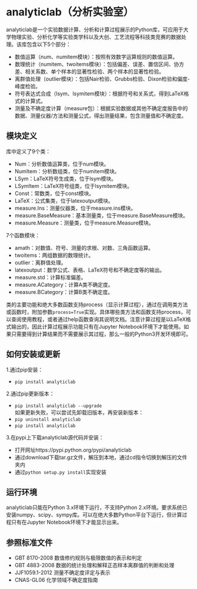 analyticlab（分析实验室）
====
analyticlab是一个实验数据计算、分析和计算过程展示的Python库，可应用于大学物理实验、分析化学等实验类学科以及大创、工艺流程等科技类竞赛的数据处理。该库包含以下5个部分：
* 数值运算（num、numitem模块）：按照有效数字运算规则的数值运算。
* 数理统计（numitem、twoitems模块）：包括偏差、误差、置信区间、协方差、相关系数、单个样本的显著性检验、两个样本的显著性检验。
* 离群值处理（outlier模块）：包括Nair检验、Grubbs检验、Dixon检验和偏度-峰度检验。
* 符号表达式合成（lsym、lsymitem模块）：根据符号和关系式，得到LaTeX格式的计算式。
* 测量及不确定度计算（measure包）：根据实验数据或其他不确定度报告中的数据、测量仪器/方法和测量公式，得出测量结果，包含测量值和不确定度。

模块定义
----
库中定义了9个类：
* Num：分析数值运算类，位于num模块。
* NumItem：分析数组类，位于numitem模块。
* LSym：LaTeX符号生成类，位于lsym模块。
* LSymItem：LaTeX符号组类，位于lsymitem模块。
* Const：常数类，位于const模块。
* LaTeX：公式集类，位于latexoutput模块。
* measure.Ins：测量仪器类，位于measure.ins模块。
* measure.BaseMeasure：基本测量类，位于measure.BaseMeasure模块。
* measure.Measure：测量类，位于measure.Measure模块。

7个函数模块：
* amath：对数值、符号、测量的求根、对数、三角函数运算。
* twoitems：两组数据的数理统计。
* outlier：离群值处理。
* latexoutput：数学公式、表格、LaTeX符号和不确定度等的输出。
* measure.std：计算标准偏差。
* measure.ACategory：计算A类不确定度。
* measure.BCategory：计算B类不确定度。

类的主要功能和绝大多数函数支持process（显示计算过程），通过在调用类方法或函数时，附加参数`process=True`实现。具体哪些类方法和函数支持process，可以查阅使用教程，或者通过help函数查询其说明文档。注意计算过程是以LaTeX格式输出的，因此计算过程展示功能只有在Jupyter Notebook环境下才能使用。如果只需要得到计算结果而不需要展示其过程，那么一般的Python3开发环境即可。

如何安装或更新
----
1.通过pip安装：
* `pip install analyticlab`

2.通过pip更新版本：
* `pip install analyticlab --upgrade`
<br>如果更新失败，可以尝试先卸载旧版本，再安装新版本：
* `pip uninstall analyticlab`
* `pip install analyticlab`

3.在pypi上下载analyticlab源代码并安装：
* 打开网址https://pypi.python.org/pypi/analyticlab
* 通过download下载tar.gz文件，解压到本地，通过cd指令切换到解压的文件夹内
* 通过`python setup.py install`实现安装

运行环境
----
analyticlab只能在Python 3.x环境下运行，不支持Python 2.x环境。要求系统已安装numpy、scipy、sympy库。可以在绝大多数Python平台下运行，但计算过程只有在Jupyter Notebook环境下才能显示出来。

参照标准文件
----
* GBT 8170-2008 数值修约规则与极限数值的表示和判定
* GBT 4883-2008 数据的统计处理和解释正态样本离群值的判断和处理
* JJF1059.1-2012 测量不确定度评定与表示
* CNAS-GL06 化学领域不确定度指南
